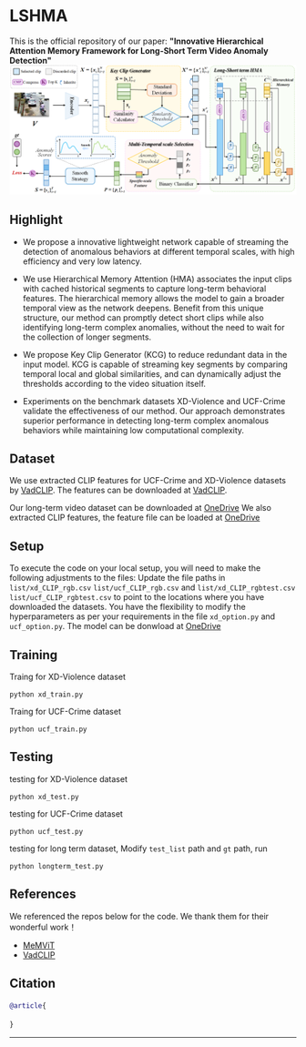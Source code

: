 # LSHMA
This is the official repository of our paper:
**"Innovative Hierarchical Attention Memory Framework for Long-Short Term Video Anomaly Detection"** 
![framework](img/overview.png)

## Highlight
- We propose a innovative lightweight network capable of streaming the detection of anomalous behaviors at different temporal scales, with high efficiency and very low latency.

- We use Hierarchical Memory Attention (HMA) associates the input clips with cached historical segments to capture long-term behavioral features. The hierarchical memory allows the model to gain a broader temporal view as the network deepens. Benefit from this unique structure, our method can promptly detect short clips while also identifying long-term complex anomalies, without the need to wait for the collection of longer segments.

- We propose Key Clip Generator (KCG) to reduce redundant data in the input model. KCG is capable of streaming key segments by comparing temporal local and global similarities, and can dynamically adjust the thresholds according to the video situation itself.

- Experiments on the benchmark datasets XD-Violence and UCF-Crime validate the effectiveness of our method. Our approach demonstrates superior performance in detecting long-term complex anomalous behaviors while maintaining low computational complexity.
## Dataset
We use extracted CLIP features for UCF-Crime and XD-Violence datasets by [VadCLIP](https://github.com/nwpu-zxr/VadCLIP).  The features can be downloaded at [VadCLIP](https://github.com/nwpu-zxr/VadCLIP).

Our long-term video dataset can be downloaded at [OneDrive](https://1drv.ms/f/c/9da13db395f6b4bb/Ev6CnA2zRvhHgk1bA8fxUA0Bq8IV6iRfvbxhI8apFIuGJA?e=d4fQZS)
We also extracted CLIP features, the feature file can be loaded at [OneDrive](https://1drv.ms/f/c/9da13db395f6b4bb/EiBE_sp-rXRElPQOhKkpKjYBxllv5JWAWhvx0wT1Pvux8g?e=ldvOm1)

## Setup
To execute the code on your local setup, you will need to make the following adjustments to the files:
Update the file paths in `list/xd_CLIP_rgb.csv` `list/ucf_CLIP_rgb.csv` and `list/xd_CLIP_rgbtest.csv`  `list/ucf_CLIP_rgbtest.csv` to point to the locations where you have downloaded the datasets.
You have the flexibility to modify the hyperparameters as per your requirements in the file `xd_option.py` and `ucf_option.py`.
The model can be donwload at [OneDrive](https://1drv.ms/f/c/9da13db395f6b4bb/EpbIdDx81stMnKsmtJuah_EBl7Ic6amf4YrOXKdYVf97ig?e=TcxMct)
## Training

Traing for XD-Violence dataset
```
python xd_train.py
```
Traing for UCF-Crime dataset
```
python ucf_train.py
```

## Testing

testing for XD-Violence dataset
```
python xd_test.py
```
testing for UCF-Crime dataset
```
python ucf_test.py
```
testing for long term dataset, Modify `test_list` path and `gt` path, run 
```
python longterm_test.py
```

## References
We referenced the repos below for the code. We thank them for their wonderful work！
* [MeMViT](https://github.com/facebookresearch/MeMViT)
* [VadCLIP](https://github.com/nwpu-zxr/VadCLIP)

## Citation
```bibtex
@article{
    
}

```
---
